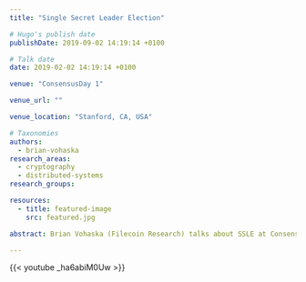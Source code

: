 ```yaml
---
title: "Single Secret Leader Election"

# Hugo's publish date
publishDate: 2019-09-02 14:19:14 +0100

# Talk date
date: 2019-02-02 14:19:14 +0100

venue: "ConsensusDay 1"

venue_url: ""

venue_location: "Stanford, CA, USA"

# Taxonomies
authors:
  - brian-vohaska
research_areas:
  - cryptography
  - distributed-systems
research_groups:

resources:
  - title: featured-image
    src: featured.jpg

abstract: Brian Vohaska (Filecoin Research) talks about SSLE at ConsensusDay 1.

---
```


{{< youtube _ha6abiM0Uw >}}
